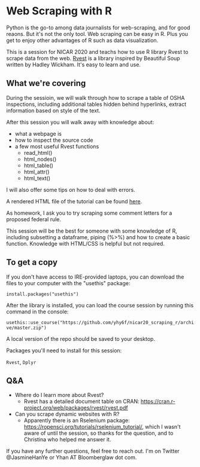 # Web Scraping with R

Python is the go-to among data journalists for web-scraping, and for good reaons. But it's not the only tool. Web scraping can be easy in R. Plus you get to enjoy other advantages of R such as data visualization.

This is a session for NICAR 2020 and teachs how to use R library Rvest to scrape data from the web. [Rvest](https://github.com/tidyverse/rvest) is a library inspired by Beautiful Soup written by Hadley Wickham. It's easy to learn and use. 

## What we're covering
During the sessioin, we will walk through how to scrape a table of OSHA inspections, including additional tables hidden behind hyperlinks, extract information based on style of the text. 

After this session you will walk away with knowledge about:
+ what a webpage is 
+ how to inspect the source code
+ a few most useful Rvest functions
  + read_html()
  + html_nodes()
  + html_table()
  + html_attr()
  + html_text()

I will also offer some tips on how to deal with errors.

A rendered HTML file of the tutorial can be found [here](https://rpubs.com/Jasmineyehan/582039).

As homework, I ask you to try scraping some comment letters for a proposed federal rule.

This session will be the best for someone with some knowledge of R, including subsetting a dataframe, piping (%>%) and how to create a basic function. Knowledge with HTML/CSS is helpful but not required.

## To get a copy

If you don't have access to IRE-provided laptops, you can download the files to your computer with the "usethis" package:

`install.packages("usethis")`

After the library is installed, you can load the course session by running this command in the console:

`usethis::use_course("https://github.com/yhy6f/nicar20_scraping_r/archive/master.zip")`

A local version of the repo should be saved to your desktop.

Packages you'll need to install for this session:

`Rvest`, `Dplyr`

## Q&A

+ Where do I learn more about Rvest?
  + Rvest has a detailed document table on CRAN: https://cran.r-project.org/web/packages/rvest/rvest.pdf
+ Can you scrape dynamic websites with R?
  + Apparently there is an Rselenium package: https://ropensci.org/tutorials/rselenium_tutorial/, which I wasn't aware of until the session, so thanks for the question, and to Christina who helped me answer it.

If you have any further questions, feel free to reach out. I'm on Twitter @JasmineHanYe or Yhan AT Bloomberglaw dot com.
